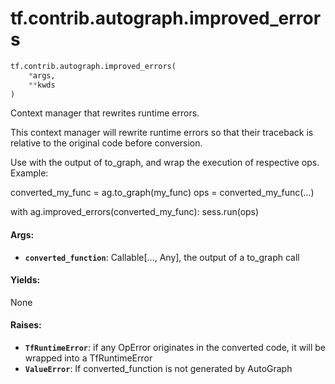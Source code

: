 <div itemscope itemtype="http://developers.google.com/ReferenceObject">
<meta itemprop="name" content="tf.contrib.autograph.improved_errors" />
<meta itemprop="path" content="Stable" />
</div>

# tf.contrib.autograph.improved_errors

``` python
tf.contrib.autograph.improved_errors(
    *args,
    **kwds
)
```

Context manager that rewrites runtime errors.

This context manager will rewrite runtime errors so that their traceback
is relative to the original code before conversion.

Use with the output of to_graph, and wrap the execution of respective ops.
Example:

  converted_my_func = ag.to_graph(my_func)
  ops = converted_my_func(...)

  with ag.improved_errors(converted_my_func):
    sess.run(ops)

#### Args:

* <b>`converted_function`</b>: Callable[..., Any], the output of a to_graph call


#### Yields:

None


#### Raises:

* <b>`TfRuntimeError`</b>: if any OpError originates in the converted code, it will
      be wrapped into a TfRuntimeError
* <b>`ValueError`</b>: If converted_function is not generated by AutoGraph